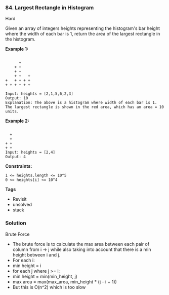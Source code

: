 ### 84. Largest Rectangle in Histogram
Hard

Given an array of integers heights representing the histogram's bar height where the width of each bar is 1, return the area of the largest rectangle in the histogram.

**Example 1:**
```

      +
    + +
    + +
    + +   +
+   + + + +
+ + + + + +

Input: heights = [2,1,5,6,2,3]
Output: 10
Explanation: The above is a histogram where width of each bar is 1.
The largest rectangle is shown in the red area, which has an area = 10 units.
```

**Example 2:**
```

  +
  +
+ +
+ +
Input: heights = [2,4]
Output: 4
``` 

**Constraints:**
```
1 <= heights.length <= 10^5
0 <= heights[i] <= 10^4
```

**Tags**
- Revisit
- unsolved
- stack

### Solution
Brute Force
- The brute force is to calculate the max area between each pair of column from i -> j while also taking into account that there is a min height between i and j.
- For each i:
- min height = i
- for each j where j >= i:
- min height = min(min_height, j)
- max area = max(max_area, min_height * (j - i + 1))
- But this is O(n^2) which is too slow
